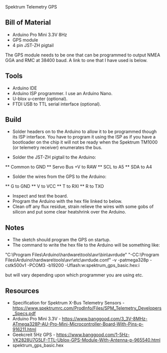 <!-- -*- mode: html; -*- -->
<?php

include('../php/doctype.php');

?>
<html xmlns="http://www.w3.org/1999/xhtml" xml:lang="en" lang="en">
<head>
<?php

# Spektrum Telemetry GPS

## Bill of Material

* Arduino Pro Mini 3.3V 8Hz
* GPS module
* 4 pin JST-ZH pigtail

The GPS module needs to be one that can be programmed to output NMEA GGA and RMC at 38400 baud. 
A link to one that I have used is below.

## Tools

* Arduino IDE
* Arduino ISP programmer. I use an Arduino Nano.
* U-blox u-center (optional).
* FTDI USB to TTL serial interface (optional).

## Build

* Solder headers on to the Arduino to allow it to be programmed though its ISP interface.
You have to program it using the ISP as if you have a bootloader on the chip it will not be ready when 
the Spektrum TM1000 (or telemetry receiver) enumerates the bus.

* Solder the JST-ZH pigtail to the Arduino:

** Common to GND
** Servo Bus +V to RAW
** SCL to A5
** SDA to A4

* Solder the wires from the GPS to the Arduino:

** G to GND
** V to VCC
** T to RXI
** R to TXO

* Inspect and test the board.
* Program the Arduino with the hex file linked to below.
* Clean off any flux residue, strain relieve the wires with some gobs of silicon
and put some clear heatshrink over the Arduino.

## Notes

* The sketch should program the GPS on startup.
* The command to write the hex file to the Arduino will be something like:

"C:\Program Files\Arduino\hardware\tools\avr\bin\avrdude" "-CC:\Program Files\Arduino\hardware\tools\avr\etc\avrdude.conf" -v -patmega328p -cstk500v1 -PCOM3 -b19200 -Uflash:w:spektrum_gps_basic.hex:i

but will vary depending upon which programmer you are using etc.

## Resources

* Specification for Spektrum X-Bus Telemetry Sensors - https://www.spektrumrc.com/ProdInfo/Files/SPM_Telemetry_Developers_Specs.pdf
* Arduino Pro Mini 3.3V - https://www.banggood.com/3_3V-8MHz-ATmega328P-AU-Pro-Mini-Microcontroller-Board-With-Pins-p-916211.html 
* Geekcreit 5Hz GPS - https://www.banggood.com/1-5Hz-VK2828U7G5LF-TTL-Ublox-GPS-Module-With-Antenna-p-965540.html
* spektrum_gps_basic.hex

